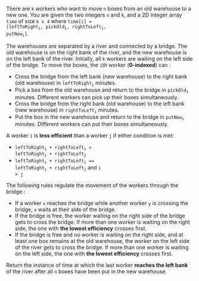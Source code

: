 There are `k` workers who want to move `n` boxes from an old warehouse to a new one. You are given the two integers `n` and `k`, and a 2D integer array `time` of size `k x 4` where <code>time[i] = [leftToRight<sub>i</sub>, pickOld<sub>i</sub>, rightToLeft<sub>i</sub>, putNew<sub>i</sub>]</code>.

The warehouses are separated by a river and connected by a bridge. The old warehouse is on the right bank of the river, and the new warehouse is on the left bank of the river. Initially, all `k` workers are waiting on the left side of the bridge. To move the boxes, the `i`th worker (**0-indexed**) can :

- Cross the bridge from the left bank (new warehouse) to the right bank (old warehouse) in <code>leftToRight<sub>i</sub></code> minutes.
- Pick a box from the old warehouse and return to the bridge in <code>pickOld<sub>i</sub></code> minutes. Different workers can pick up their boxes simultaneously.
- Cross the bridge from the right bank (old warehouse) to the left bank (new warehouse) in <code>rightToLeft<sub>i</sub></code> minutes.
- Put the box in the new warehouse and return to the bridge in <code>putNew<sub>i</sub></code> minutes. Different workers can put their boxes simultaneously.

A worker `i` is **less efficient** than a worker `j` if either condition is met:

- <code>leftToRight<sub>i</sub> + rightToLeft<sub>i</sub> > leftToRight<sub>j</sub> + rightToLeft<sub>j</sub></code>
- <code>leftToRight<sub>i</sub> + rightToLeft<sub>i</sub> == leftToRight<sub>j</sub> + rightToLeft<sub>j</sub></code> and <code>i > j</code>

The following rules regulate the movement of the workers through the bridge :

- If a worker `x` reaches the bridge while another worker `y` is crossing the bridge, `x` waits at their side of the bridge.
- If the bridge is free, the worker waiting on the right side of the bridge gets to cross the bridge. If more than one worker is waiting on the right side, the one with **the lowest efficiency** crosses first.
- If the bridge is free and no worker is waiting on the right side, and at least one box remains at the old warehouse, the worker on the left side of the river gets to cross the bridge. If more than one worker is waiting on the left side, the one with **the lowest efficiency** crosses first.

Return the instance of time at which the last worker **reaches the left bank** of the river after all `n` boxes have been put in the new warehouse.